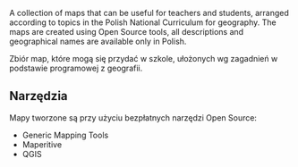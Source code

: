 A collection of maps that can be useful for teachers and students, arranged according to topics in the Polish National Curriculum for geography.
The maps are created using Open Source tools, all descriptions and geographical names are available only in Polish.

Zbiór map, które mogą się przydać w szkole, ułożonych wg zagadnień w podstawie programowej z geografii. 

## Narzędzia
Mapy tworzone są przy użyciu bezpłatnych narzędzi Open Source:

* Generic Mapping Tools
* Maperitive
* QGIS


